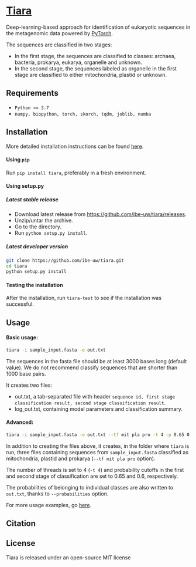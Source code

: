 # [Tiara](ibe-uw.github.io/tiara/)

Deep-learning-based approach for identification of eukaryotic sequences in the metagenomic data powered by [PyTorch](https://pytorch.org).  

The sequences are classified in two stages:

- In the first stage, the sequences are classified to classes: 
      archaea, bacteria, prokarya, eukarya, organelle and unknown.
- In the second stage, the sequences labeled as organelle in the first stage 
      are classified to either mitochondria, plastid or unknown.


## Requirements

- `Python >= 3.7`
- `numpy, biopython, torch, skorch, tqdm, joblib, numba`

## Installation

More detailed installation instructions can be found [here](docs/detailed-installation.md).

#### Using `pip`

Run `pip install tiara`, preferably in a fresh environment.

#### Using setup.py

##### Latest stable release

- Download latest release from https://github.com/ibe-uw/tiara/releases.
- Unzip/untar the archive.
- Go to the directory.
- Run `python setup.py install`.

##### Latest developer version

```bash
git clone https://github.com/ibe-uw/tiara.git
cd tiara
python setup.py install
```

#### Testing the installation

After the installation, run `tiara-test` to see if the installation was successful.

## Usage

#### Basic usage:
```bash
tiara -i sample_input.fasta -o out.txt
```

The sequences in the fasta file should be at least 3000 bases long (default value). We do not recommend classify sequences that are shorter than 1000 base pairs.

It creates two files: 

 - out.txt, a tab-separated file with header `sequence id, first stage classification result, second stage classification result`.
 - log_out.txt, containing model parameters and classification summary.

#### Advanced:

```bash
tiara -i sample_input.fasta -o out.txt --tf mit pla pro -t 4 -p 0.65 0.60 --probabilities
```

In addition to creating the files above, it creates, in the folder where `tiara` is run,
three files containing sequences from `sample_input.fasta` classified as 
mitochondria, plastid and prokarya (`--tf mit pla pro` option).

The number of threads is set to 4 (`-t 4`) and probability cutoffs 
in the first and second stage of classification are set to 0.65 and 0.6, respectively.

The probabilities of belonging to individual classes are also written to 
`out.txt`, thanks to `--probabilities` option.

For more usage examples, go [here](docs/usage.md).

## Citation 

## License

Tiara is released under an open-source MIT license 













